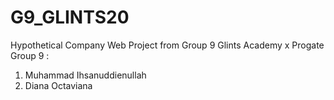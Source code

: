 # G9_GLINTS20
Hypothetical Company Web Project from Group 9 Glints Academy x Progate <br>
Group 9 : <br>
<ol>
  <li>Muhammad Ihsanuddienullah</li>
  <li>Diana Octaviana</li>
</ol>
